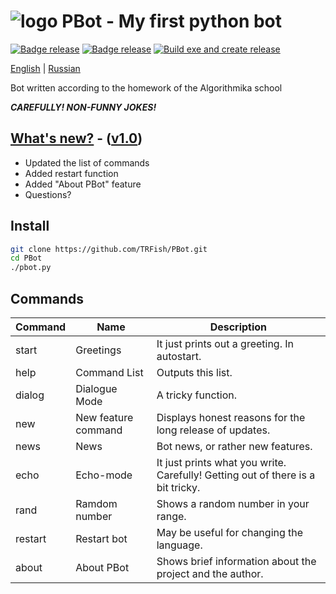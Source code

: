 # ![logo][] PBot - My first python bot

[![Badge release](https://img.shields.io/github/v/release/TRFish/PBot)](https://github.com/TRFish/PBot/releases/latest)
[![Badge release](https://img.shields.io/tokei/lines/github.com/TRFish/PBot)]()
[![Build exe and create release](https://github.com/TRFish/PBot/actions/workflows/build.yml/badge.svg)](https://github.com/TRFish/PBot/actions/workflows/build.yml)

[English][] | [Russian][]

Bot written according to the homework of the Algorithmika school  

***CAREFULLY! NON-FUNNY JOKES!***

[English]: README.md
[Russian]: README-ru_RU.md
[logo]: https://raw.githubusercontent.com/TRFish/PBot/main/images/dino.ico

## [What's new?][] - ([v1.0][Letest release])
- Updated the list of commands
- Added restart function
- Added "About PBot" feature
- Questions?

[What's new?]: https://github.com/TRFish/PBot/blob/main/new.md
[Letest release]: https://github.com/TRFish/PBot/releases/latest

## Install

```sh
git clone https://github.com/TRFish/PBot.git
cd PBot
./pbot.py
```

## Commands

| Command | Name                       | Description                                                                        |
| ------- | -------------------------- | ---------------------------------------------------------------------------------- |
| start   | Greetings                  | It just prints out a greeting. In autostart.                                       |
| help    | Command List               | Outputs this list.                                                                 |
| dialog  | Dialogue Mode              | A tricky function.                                                                 |
| new     | New feature command        | Displays honest reasons for the long release of updates.                           |
| news    | News                       | Bot news, or rather new features.                                                  |
| echo    | Echo-mode                  | It just prints what you write. Carefully! Getting out of there is a bit tricky.    |
| rand    | Ramdom number              | Shows a random number in your range.                                               |
| restart | Restart bot                | May be useful for changing the language.                                           |
| about   | About PBot                 | Shows brief information about the project and the author.                          |
